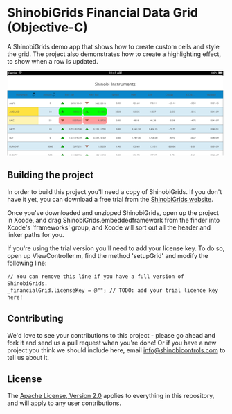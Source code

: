 ShinobiGrids Financial Data Grid (Objective-C)
=====================

A ShinobiGrids demo app that shows how to create custom cells and style the grid. The project also demonstrates how to create a highlighting effect, to show when a row is updated.

![Screenshot](screenshot.png?raw=true)

Building the project
------------------

In order to build this project you'll need a copy of ShinobiGrids. If you don't have it yet, you can download a free trial from the [ShinobiGrids website](http://www.shinobicontrols.com/shinobigrids/price-plans/shinobigrids/shinobigrids-free-trial-form/).

Once you've downloaded and unzipped ShinobiGrids, open up the project in Xcode, and drag ShinobiGrids.embeddedframework from the finder into Xcode's 'frameworks' group, and Xcode will sort out all the header and linker paths for you.

If you're using the trial version you'll need to add your license key. To do so, open up ViewController.m, find the method 'setupGrid' and modify the following line:

    // You can remove this line if you have a full version of ShinobiGrids.
    _financialGrid.licenseKey = @""; // TODO: add your trial licence key here!

Contributing
------------

We'd love to see your contributions to this project - please go ahead and fork it and send us a pull request when you're done! Or if you have a new project you think we should include here, email info@shinobicontrols.com to tell us about it.

License
-------

The [Apache License, Version 2.0](license.txt) applies to everything in this repository, and will apply to any user contributions.

